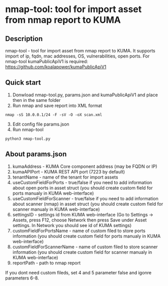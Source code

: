 # nmap-tool: tool for import asset from nmap report to KUMA
## Description
nmap-tool - tool for import asset from nmap report to KUMA. It supports import of ip, fqdn, mac addresses, OS, vulnerabilities, open ports.
For nmap-tool kumaPublicApiV1 is required: https://github.com/koalapower/kumaPublicApiV1

## Quick start
1. Donwload nmap-tool.py, params.json and kumaPublicApiV1 and place then in the same folder
2. Run nmap and save report into XML format
```
nmap -sS 10.0.0.1/24 -F -sV -O -oX scan.xml
```
3. Edit config file params.json
4. Run nmap-tool
```
python3 nmap-tool.py
```

## About params.json
1. kumaAddress - KUMA Core component address (may be FQDN or IP)
2. kumaAPIPort - KUMA REST API port (7223 by default)
3. tenantName - name of the tenant for import assets
4. useCustomFieldForPorts - true/false if you need to add information about open ports in asset struct (you should create custom field for ports manualy in KUMA web-interface)
5. useCustomFieldForScanner - true/false if you need to add information about scanner (nmap) in asset struct (you should create custom field for scanner manualy in KUMA web-interface)
6. settingsID - settings id from KUMA web-interface (Go to Settings -> Assets, press F12, choose Network then press Save under Asset settings. In Network you should see id of KUMA settings)
7. customFieldForPortsName - name of custom filed to store ports information (you should create custom field for ports manualy in KUMA web-interface)
8. customFieldForScannerName - name of custom filed to store scanner information (you should create custom field for scanner manualy in KUMA web-interface)
9. reportPath - path to nmap report

If you dont need custom fileds, set 4 and 5 parameter false and igonre parameters 6-8.
